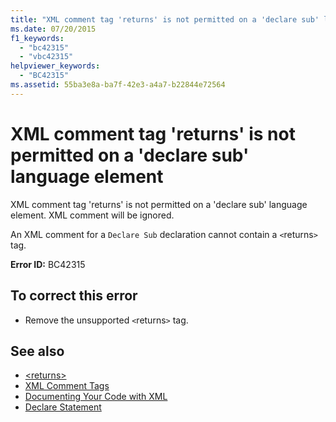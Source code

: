 ```yaml
---
title: "XML comment tag 'returns' is not permitted on a 'declare sub' language element"
ms.date: 07/20/2015
f1_keywords: 
  - "bc42315"
  - "vbc42315"
helpviewer_keywords: 
  - "BC42315"
ms.assetid: 55ba3e8a-ba7f-42e3-a4a7-b22844e72564
---
```

# XML comment tag 'returns' is not permitted on a 'declare sub' language element
XML comment tag 'returns' is not permitted on a 'declare sub' language element. XML comment will be ignored.  
  
 An XML comment for a `Declare Sub` declaration cannot contain a `<`returns`>` tag.  
  
 **Error ID:** BC42315  
  
## To correct this error  
  
-   Remove the unsupported `<`returns`>` tag.  
  
## See also
- [\<returns>](../../visual-basic/language-reference/xmldoc/returns.md)
- [XML Comment Tags](../../visual-basic/language-reference/xmldoc/index.md)
- [Documenting Your Code with XML](../../visual-basic/programming-guide/program-structure/documenting-your-code-with-xml.md)
- [Declare Statement](../../visual-basic/language-reference/statements/declare-statement.md)
